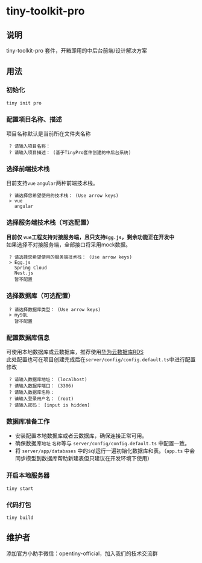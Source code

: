 # tiny-toolkit-pro

## 说明

tiny-toolkit-pro 套件，开箱即用的中后台前端/设计解决方案

## 用法

### 初始化

```
tiny init pro
```
### 配置项目名称、描述
项目名称默认是当前所在文件夹名称

```
 ? 请输入项目名称： 
 ? 请输入项目描述： (基于TinyPro套件创建的中后台系统)
```
### 选择前端技术栈
目前支持```vue``` ```angular```两种前端技术栈。
```
 ? 请选择您希望使用的技术栈： (Use arrow keys)
 > vue
   angular
```
### 选择服务端技术栈（可选配置）
**目前仅 `vue`工程支持对接服务端，且只支持`Egg.js`，剩余功能正在开发中**  
如果选择不对接服务端，全部接口将采用mock数据。
```
 ? 请选择您希望使用的服务端技术栈： (Use arrow keys)
 > Egg.js
   Spring Cloud
   Nest.js
   暂不配置
```
### 选择数据库（可选配置）
```
 ? 请选择数据库类型： (Use arrow keys)
 > mySQL
   暂不配置
```
### 配置数据库信息
可使用本地数据库或云数据库，推荐使用[华为云数据库RDS](https://opentiny.design/vue-pro/docs/advanced/plugin#RDS)  
此处配置也可在项目创建完成后在`server/config/config.default.ts`中进行配置修改
```
 ? 请输入数据库地址： (localhost)
 ? 请输入数据库端口： (3306)
 ? 请输入数据库名称：
 ? 请输入登录用户名： (root)
 ? 请输入密码： [input is hidden]
```
### 数据库准备工作
- 安装配置本地数据库或者云数据库，确保连接正常可用。
- 确保数据库`地址` `名称`等与 `server/config/config.default.ts` 中配置一致。
- 将 `server/app/databases` 中的sql运行一遍初始化数据库和表。（`app.ts` 中会同步模型到数据库帮助新建表但只建议在开发环境下使用）


### 开启本地服务器

```
tiny start
```

### 代码打包

```
tiny build
```

## 维护者

添加官方小助手微信：opentiny-official，加入我们的技术交流群
